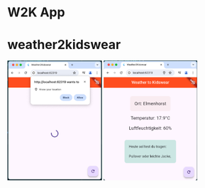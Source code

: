 # W2K App

# weather2kidswear

<img  src="assets/images/Geolocation.png"  alt="Geolocation"  height="270">  <img  src="assets/images/Home.png"  alt="Home Screen"  height="270"> 